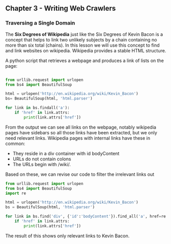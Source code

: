 ## Chapter 3 - Writing Web Crawlers

### Traversing a Single Domain

The **Six Degrees of Wikipedia** just like the Six Degrees of Kevin Bacon is a concept that helps to link two unlikely subjects by a chain containing no more than six total (chains). In this lesson we will use this concept to find and link websites on wikipedia. Wikipedia provides a stable HTML structure.

A python script that retrieves a webpage and produces a link of lists on the page:

```python 

from urllib.request import urlopen
from bs4 import BeautifulSoup

html = urlopen('http://en.wikipedia.org/wiki/Kevin_Bacon')
bs= BeautifulSoup(html, 'html.parser')

for link in bs.findall('a'):
    if 'href' in link.attrs:
        print(link.attrs['href'])
```

From the output we can see all links on the webpage, notably wikipedia pages have sidebars so all those links have been extracted, but we only need relevant links. Wikipedia pages with internal links have these in common:
- They reside in a div container with id bodyContent
- URLs do not contain colons
- The URLs begin with /wiki/.

Based on these, we can revise our code to filter the irrelevant links out

```python
from urllib.request import urlopen
from bs4 import BeautifulSoup
import re

html = urlopen('http://en.wikipedia.org/wiki/Kevin_Bacon')
bs = BeautifulSoup(html, 'html.parser')

for link in bs.find('div', {'id':'bodyContent'}).find_all('a', href=re.compile('^(/wiki/)((?!:).)*$')):
    if 'href' in link.attrs:
        print(link.attrs['href'])
```
The result of this shows only relevant links to Kevin Bacon. 

